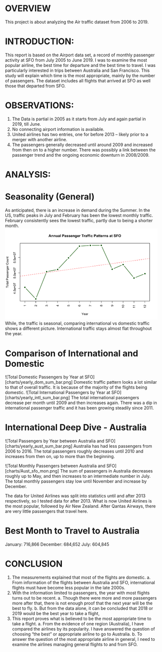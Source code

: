 # OVERVIEW
This project is about analyzing the Air traffic dataset from 2006 to 2019.

# INTRODUCTION:
This report is based on the Airport data set, a record of monthly passenger activity at SFO from July 2005 to June 2019. I was to examine the most popular airline, the best time for departure and the best time to travel.  I was particularly interested in trips between Australia and San Francisco. This study will explain which time is the most appropriate, mainly by the number of passengers. The dataset includes all flights that arrived at SFO as well those that departed from SFO. 

# OBSERVATIONS:
1.	The Data is partial in 2005 as it starts from July and again partial in 2019, till June. 
2.	No connecting airport information is available. 
3.	United airlines has two entries, one for before 2013 – likely prior to a merger with another airline.
4.	The passengers generally decreased until around 2009 and increased from then on to a higher number. There was possibly a link between the passenger trend and the ongoing economic downturn in 2008/2009.

# ANALYSIS:
# Seasonality (General)
As anticipated, there is an increase in demand during the Summer. In the US, traffic peaks in July and February has been the lowest monthly traffic. February consistently sees the lowest traffic, partly due to being a shorter month. 
![Overall Traffic at SFO](charts/02_seasonal_patterns.png)
While, the traffic is seasonal, comparing international vs domestic traffic shows a different picture. International traffic stays almost flat throughout the year. 

# Comparison of International and Domestic
![Total Domestic Passengers by Year at SFO][charts/yearly_dom_sum_bar.png]
Domestic traffic pattern looks a lot similar to that of overall traffic. It is because of the majority of the flights being domestic. 
![Total International Passengers by Year at SFO][charts/yearly_intl_sum_bar.png]
The total international passengers decrease per month until 2009 and then increases again. There was a dip in international passenger traffic and it has been growing steadily since 2011.

# International Deep Dive - Australia
![Total Passengers by Year between Australia and SFO][charts/yearly_aust_sum_bar.png]
Australia has had less passengers from 2006 to 2016. The total passengers roughly decreases until 2010 and increases from then on, up to more than the beginning.

![Total Monthly Passengers between Australia and SFO][charts/Aust_sfo_mon.png]
The sum of passengers in Australia decreases roughly up to May, and then increases to an intermediate number in July. The total monthly passengers stay low until November and increase by December.

The data for United Airlines was split into statistics until and after 2013 respectively, so I tested data for after 2013. What is now United Airlines is the most popular, followed by Air New Zealand. After Qantas Airways, there are very little passengers that travel here. 

# Best Month to Travel to Australia
January:	716,866
December:	684,652
July:	604,845

# CONCLUSION
1.	The measurements explained that most of the flights are domestic.
a.	From information of the flights between Australia and SFO, international flights must have become less popular in the late 2000s.  
2.	With the information limited to passengers, the year with most flights turns out to be recent.
a.	Though there were more and more passengers more after that, there is not enough proof that the next year will be the best to fly.
b.	But from the data alone, it can be concluded that 2018 or 2019 would be the best year to take a flight,
3.	This report proves what is believed to be the most appropriate time to take a flight.
a.	From the evidence of one region (Australia), I have compared the airlines by its popularity. I have answered the question of choosing “the best” or appropriate airline to go to Australia. 
b.	To answer the question of the most appropriate airline in general, I need to examine the airlines managing general flights to and from SFO.
